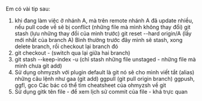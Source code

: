 Em có vài tip sau:
1. khi đang làm việc ở nhánh A, mà trên remote nhánh A đã update nhiều, nếu pull code về sẽ bị conflict (những file mà mình không thay đổi)
git stash (lưu những thay đổi của mình trước)
git reset --hard origin/A (lấy mới nhất của branch A)
Bình thường trước đây mình sẽ stash, xong delete branch, rồi checkout lại branch đó
2. git checkout - (switch qua lại giữa hai branch)
3. git stash --keep-index -u (chỉ stash những file unstaged - những file mà mình chưa git add)
4. Sử dụng ohmyzsh với plugin default là git
nó sẽ cho mình viết tắt (alias) những câu lệnh như
gaa (git add)
ggpull (git pull origin branch)
ggpush,
ggfl,
gco
Các bác có thể tìm cheatsheet của ohmyzsh về git
5. Sử dụng gitk tên file - để xem lịch sử commit của file - khá trực quan
